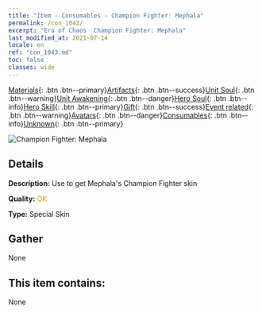 ```yaml
---
title: "Item - Consumables - Champion Fighter: Mephala"
permalink: /con_1043/
excerpt: "Era of Chaos  Champion Fighter: Mephala"
last_modified_at: 2021-07-14
locale: en
ref: "con_1043.md"
toc: false
classes: wide
---
```

 [Materials](/Items/){: .btn .btn--primary}[Artifacts](/Items/Artifacts/){: .btn .btn--success}[Unit Soul](/Items/UnitSoul/){: .btn .btn--warning}[Unit Awakening](/Items/UnitAwakening/){: .btn .btn--danger}[Hero Soul](/Items/HeroSoul/){: .btn .btn--info}[Hero Skill](/Items/HeroSkill/){: .btn .btn--primary}[Gift](/Items/Gift/){: .btn .btn--success}[Event related](/Items/Events/){: .btn .btn--warning}[Avatars](/Items/Avatars/){: .btn .btn--danger}[Consumables](/Items/Consumables/){: .btn .btn--info}[Unknown](/Items/Unknown/){: .btn .btn--primary}

 ![Champion Fighter: Mephala](/images/h/h_Mephala7.jpg)

## Details
 **Description:** Use to get Mephala's Champion Fighter skin

 **Quality:** <span style="color: #FF8C00">OK</span>

 **Type:** Special Skin

## Gather

  None

## This item contains:

  None

